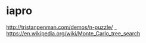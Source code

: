 # iapro
http://tristanpenman.com/demos/n-puzzle/ _
https://en.wikipedia.org/wiki/Monte_Carlo_tree_search
